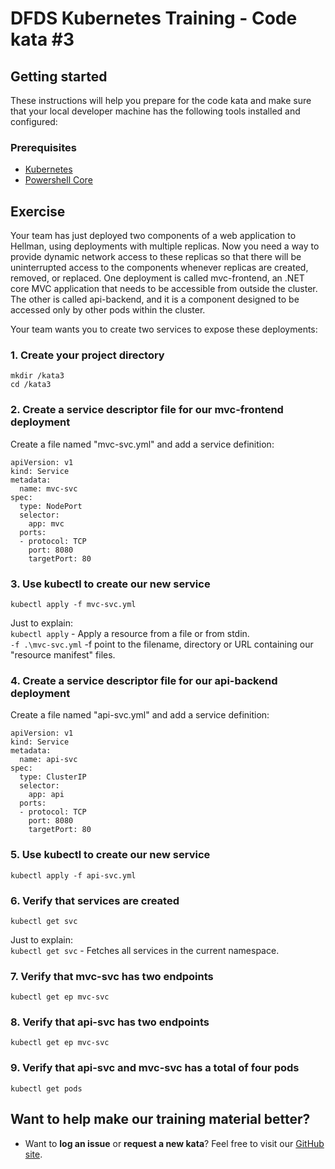 DFDS Kubernetes Training - Code kata #3
======================================

## Getting started

These instructions will help you prepare for the code kata and make sure that your local developer machine has the following tools installed and configured:

### Prerequisites

* [Kubernetes](https://kubernetes.io/docs/tasks/tools/install-kubectl/)
* [Powershell Core](https://docs.microsoft.com/en-us/powershell/scripting/install/installing-powershell?view=powershell-6)

## Exercise

Your team has just deployed two components of a web application to Hellman, using deployments with multiple replicas. Now you need a way to provide dynamic network access to these replicas so that there will be uninterrupted access to the components whenever replicas are created, removed, or replaced. One deployment is called mvc-frontend, an .NET core MVC application that needs to be accessible from outside the cluster. The other is called api-backend, and it is a component designed to be accessed only by other pods within the cluster.

Your team wants you to create two services to expose these deployments:

### 1. Create your project directory
`mkdir /kata3`<br/>
`cd /kata3`

### 2. Create a service descriptor file for our mvc-frontend deployment
Create a file named "mvc-svc.yml" and add a service definition:

```
apiVersion: v1
kind: Service
metadata:
  name: mvc-svc
spec:
  type: NodePort
  selector:
    app: mvc
  ports:
  - protocol: TCP
    port: 8080
    targetPort: 80
```

### 3. Use kubectl to create our new service
`kubectl apply -f mvc-svc.yml`

Just to explain: <br/>
`kubectl apply` - Apply a resource from a file or from stdin. <br/>
`-f .\mvc-svc.yml` -f point to the filename, directory or URL containing our "resource manifest" files.

### 4. Create a service descriptor file for our api-backend deployment
Create a file named "api-svc.yml" and add a service definition:

```
apiVersion: v1
kind: Service
metadata:
  name: api-svc
spec:
  type: ClusterIP
  selector:
    app: api
  ports:
  - protocol: TCP
    port: 8080
    targetPort: 80
```

### 5. Use kubectl to create our new service
`kubectl apply -f api-svc.yml`

### 6. Verify that services are created
`kubectl get svc`

Just to explain: <br/>
`kubectl get svc` - Fetches all services in the current namespace. <br/>

### 7. Verify that mvc-svc has two endpoints
`kubectl get ep mvc-svc`

### 8. Verify that api-svc has two endpoints
`kubectl get ep mvc-svc`

### 9. Verify that api-svc and mvc-svc has a total of four pods
`kubectl get pods`

## Want to help make our training material better?

 * Want to **log an issue** or **request a new kata**? Feel free to visit our [GitHub site](https://github.com/dfds/roadmap/issues).
 